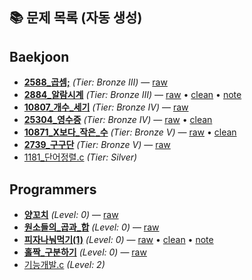 ## 📚 문제 목록 (자동 생성)

<!-- AUTO-INDEX:START -->
## Baekjoon
- **[2588_곱셈;](baekjoon/Bronze_III/2588_곱셈;)** _(Tier: Bronze III)_ — [raw](baekjoon/Bronze_III/2588_곱셈;/raw.c)
- **[2884_알람시계](baekjoon/Bronze_III/2884_알람시계)** _(Tier: Bronze III)_ — [raw](baekjoon/Bronze_III/2884_알람시계/raw.c) • [clean](baekjoon/Bronze_III/2884_알람시계/clean.c) • [note](baekjoon/Bronze_III/2884_알람시계/note.md)
- **[10807_개수_세기](baekjoon/Bronze_IV/10807_개수_세기)** _(Tier: Bronze IV)_ — [raw](baekjoon/Bronze_IV/10807_개수_세기/raw.c)
- **[25304_영수증](baekjoon/Bronze_IV/25304_영수증)** _(Tier: Bronze IV)_ — [raw](baekjoon/Bronze_IV/25304_영수증/raw.c) • [clean](baekjoon/Bronze_IV/25304_영수증/clean.c)
- **[10871_X보다_작은_수](baekjoon/Bronze_V/10871_X보다_작은_수)** _(Tier: Bronze V)_ — [raw](baekjoon/Bronze_V/10871_X보다_작은_수/raw.c) • [clean](baekjoon/Bronze_V/10871_X보다_작은_수/clean.c)
- **[2739_구구단](baekjoon/Bronze_V/2739_구구단)** _(Tier: Bronze V)_ — [raw](baekjoon/Bronze_V/2739_구구단/raw.c)
- [1181_단어정렬.c](baekjoon/Silver/1181_단어정렬.c) _(Tier: Silver)_

## Programmers
- **[양꼬치](programmers/Level0/양꼬치)** _(Level: 0)_ — [raw](programmers/Level0/양꼬치/raw.c)
- **[원소들의_곱과_합](programmers/Level0/원소들의_곱과_합)** _(Level: 0)_ — [raw](programmers/Level0/원소들의_곱과_합/raw.c)
- **[피자나눠먹기(1)](programmers/Level0/피자나눠먹기(1))** _(Level: 0)_ — [raw](programmers/Level0/피자나눠먹기(1)/raw.c) • [clean](programmers/Level0/피자나눠먹기(1)/clean.c) • [note](programmers/Level0/피자나눠먹기(1)/note.md)
- **[홀짝_구분하기](programmers/Level0/홀짝_구분하기)** _(Level: 0)_ — [raw](programmers/Level0/홀짝_구분하기/raw.c)
- [기능개발.c](programmers/Level2/기능개발.c) _(Level: 2)_

<!-- AUTO-INDEX:END -->
